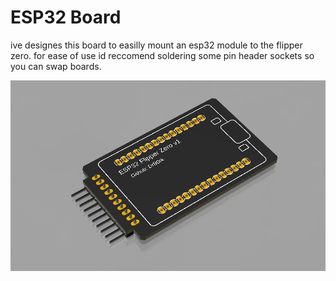 # ESP32 Board

ive designes this board to easilly mount an esp32 module to the flipper zero. for ease of use id reccomend soldering some pin header sockets so you can swap boards. 

![image_front](https://github.com/DrB0rk/Flipper-Zero-Boards/blob/main/ESP32%20Board/pics/front.png)
